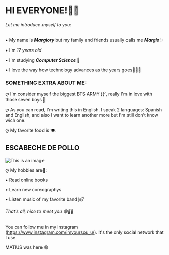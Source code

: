 # **HI EVERYONE!🙌🏻**

###### Let me introduce myself to you:

• My name is ***Margiory*** but my family and friends usually calls me ***Margio***✨

• I'm *17 years old*

• I'm studying ***Computer Science*** 🏢

• I love the way how technology advances as the years goes👩🏻‍💻

### SOMETHING EXTRA ABOUT ME:

ღ I'm consider myself the biggest BTS ARMY ⟭⟬⁷, really I'm in love with those seven boys💜

ღ As you can read, I'm writing this in English. I speak 2 languages: Spanish and English, and also I want to learn another more
but I'm still don't know wich one.

ღ My favorite food is 🍽: 
## **ESCABECHE DE POLLO**  
![This is an image](https://www.extra.com.pe/wp-content/uploads/2021/06/Escabeche-de-pollo.jpg)

ღ My hobbies are💭:

• Read online books

• Learn new coreographys

• Listen music of my favorite band ⟭⟬7 

###### That's all, nice to meet you 😁✌🏻

You can follow me in my instagram (https://www.instagram.com/imyoursou_u/). It's the only social network that I use.


MATIUS was here :smile:


